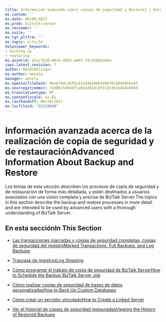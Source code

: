 ```yaml
---
title: Información avanzada sobre copias de seguridad y Restore1 | Documentos de Microsoft
ms.custom: ''
ms.date: 06/08/2017
ms.prod: biztalk-server
ms.reviewer: ''
ms.suite: ''
ms.tgt_pltfrm: ''
ms.topic: article
helpviewer_keywords:
- backing up
- restoring
ms.assetid: d1ec7820-80cb-489d-a091-74c5d881da6a
caps.latest.revision: 7
author: MandiOhlinger
ms.author: mandia
manager: anneta
ms.openlocfilehash: 0be8744c26fbc61a84b4d4bfe0b76cb8440bbe95
ms.sourcegitcommit: cb908c540d8f1a692d01dc8f313e16cb4b4e696d
ms.translationtype: MT
ms.contentlocale: es-ES
ms.lasthandoff: 09/20/2017
ms.locfileid: "22229948"
---
```

# <a name="advanced-information-about-backup-and-restore"></a><span data-ttu-id="731f0-102">Información avanzada acerca de la realización de copia de seguridad y de restauración</span><span class="sxs-lookup"><span data-stu-id="731f0-102">Advanced Information About Backup and Restore</span></span>
<span data-ttu-id="731f0-103">Los temas de esta sección describen los procesos de copia de seguridad y de restauración de forma más detallada, y están destinados a usuarios avanzados con una visión completa y precisa de BizTalk Server.</span><span class="sxs-lookup"><span data-stu-id="731f0-103">The topics in this section describe the backup and restore processes in more detail and are intended to be used by advanced users with a thorough understanding of BizTalk Server.</span></span>  
  
## <a name="in-this-section"></a><span data-ttu-id="731f0-104">En esta sección</span><span class="sxs-lookup"><span data-stu-id="731f0-104">In This Section</span></span>  
  
-   [<span data-ttu-id="731f0-105">Las transacciones marcadas y copias de seguridad completas, copias de seguridad del registro</span><span class="sxs-lookup"><span data-stu-id="731f0-105">Marked Transactions, Full Backups, and Log Backups</span></span>](../core/marked-transactions-full-backups-and-log-backups.md)  
  
-   [<span data-ttu-id="731f0-106">Trasvase de registros</span><span class="sxs-lookup"><span data-stu-id="731f0-106">Log Shipping</span></span>](../core/log-shipping.md)  
  
-   [<span data-ttu-id="731f0-107">Cómo programar el trabajo de copia de seguridad de BizTalk Server</span><span class="sxs-lookup"><span data-stu-id="731f0-107">How to Schedule the Backup BizTalk Server Job</span></span>](../core/how-to-schedule-the-backup-biztalk-server-job.md)  
  
-   [<span data-ttu-id="731f0-108">Cómo realizar copias de seguridad de bases de datos personalizadas</span><span class="sxs-lookup"><span data-stu-id="731f0-108">How to Back Up Custom Databases</span></span>](../core/how-to-back-up-custom-databases.md)  
  
-   [<span data-ttu-id="731f0-109">Cómo crear un servidor vinculado</span><span class="sxs-lookup"><span data-stu-id="731f0-109">How to Create a Linked Server</span></span>](../core/how-to-create-a-linked-server.md)  
  
-   [<span data-ttu-id="731f0-110">Ver el historial de copias de seguridad restauradas</span><span class="sxs-lookup"><span data-stu-id="731f0-110">Viewing the History of Restored Backups</span></span>](../core/viewing-the-history-of-restored-backups.md)